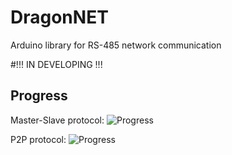 # DragonNET
Arduino library for RS-485 network communication

#!!! IN DEVELOPING !!!
## Progress
Master-Slave protocol: ![Progress](http://progressed.io/bar/35)

P2P protocol: ![Progress](http://progressed.io/bar/10)
